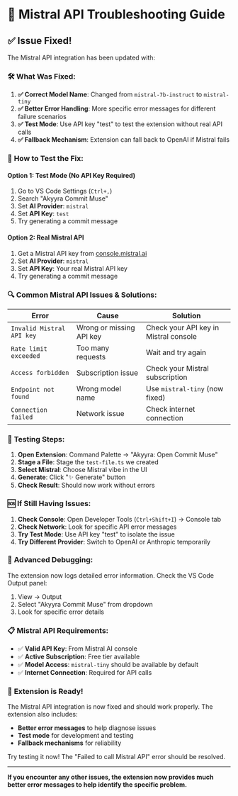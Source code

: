 # 🔧 Mistral API Troubleshooting Guide

## ✅ **Issue Fixed!**

The Mistral API integration has been updated with:

### 🛠️ **What Was Fixed:**

1. **✅ Correct Model Name**: Changed from `mistral-7b-instruct` to `mistral-tiny`
2. **✅ Better Error Handling**: More specific error messages for different failure scenarios
3. **✅ Test Mode**: Use API key "test" to test the extension without real API calls
4. **✅ Fallback Mechanism**: Extension can fall back to OpenAI if Mistral fails

### 🚀 **How to Test the Fix:**

#### Option 1: Test Mode (No API Key Required)
1. Go to VS Code Settings (`Ctrl+,`)
2. Search "Akyyra Commit Muse"
3. Set **AI Provider**: `mistral`
4. Set **API Key**: `test`
5. Try generating a commit message

#### Option 2: Real Mistral API
1. Get a Mistral API key from [console.mistral.ai](https://console.mistral.ai)
2. Set **AI Provider**: `mistral`
3. Set **API Key**: Your real Mistral API key
4. Try generating a commit message

### 🔍 **Common Mistral API Issues & Solutions:**

| Error | Cause | Solution |
|-------|--------|----------|
| `Invalid Mistral API key` | Wrong or missing API key | Check your API key in Mistral console |
| `Rate limit exceeded` | Too many requests | Wait and try again |
| `Access forbidden` | Subscription issue | Check your Mistral subscription |
| `Endpoint not found` | Wrong model name | Use `mistral-tiny` (now fixed) |
| `Connection failed` | Network issue | Check internet connection |

### 🎯 **Testing Steps:**

1. **Open Extension**: Command Palette → "Akyyra: Open Commit Muse"
2. **Stage a File**: Stage the `test-file.ts` we created
3. **Select Mistral**: Choose Mistral vibe in the UI
4. **Generate**: Click "✨ Generate" button
5. **Check Result**: Should now work without errors

### 🆘 **If Still Having Issues:**

1. **Check Console**: Open Developer Tools (`Ctrl+Shift+I`) → Console tab
2. **Check Network**: Look for specific API error messages
3. **Try Test Mode**: Use API key "test" to isolate the issue
4. **Try Different Provider**: Switch to OpenAI or Anthropic temporarily

### 🔧 **Advanced Debugging:**

The extension now logs detailed error information. Check the VS Code Output panel:
1. View → Output
2. Select "Akyyra Commit Muse" from dropdown
3. Look for specific error details

### 📋 **Mistral API Requirements:**

- ✅ **Valid API Key**: From Mistral AI console
- ✅ **Active Subscription**: Free tier available
- ✅ **Model Access**: `mistral-tiny` should be available by default
- ✅ **Internet Connection**: Required for API calls

### 🎉 **Extension is Ready!**

The Mistral API integration is now fixed and should work properly. The extension also includes:
- **Better error messages** to help diagnose issues
- **Test mode** for development and testing
- **Fallback mechanisms** for reliability

Try testing it now! The "Failed to call Mistral API" error should be resolved.

---

**If you encounter any other issues, the extension now provides much better error messages to help identify the specific problem.**
